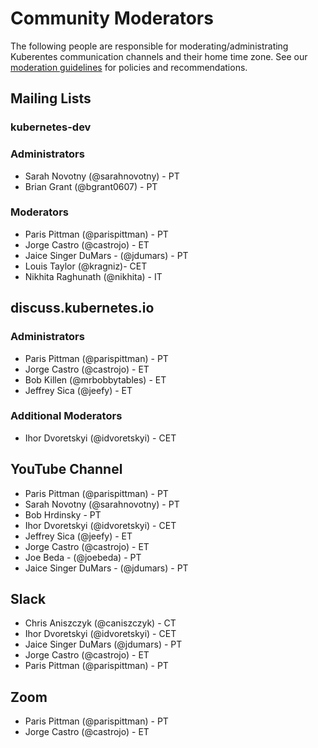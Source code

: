 # Community Moderators

The following people are responsible for moderating/administrating Kuberentes communication channels and their home time zone. 
See our [moderation guidelines](./moderating.md) for policies and recommendations.

## Mailing Lists

### kubernetes-dev

### Administrators

- Sarah Novotny (@sarahnovotny) - PT
- Brian Grant (@bgrant0607) - PT

### Moderators

- Paris Pittman (@parispittman) - PT
- Jorge Castro (@castrojo) - ET
- Jaice Singer DuMars - (@jdumars) - PT
- Louis Taylor (@kragniz)- CET
- Nikhita Raghunath (@nikhita) - IT


## discuss.kubernetes.io

### Administrators

- Paris Pittman (@parispittman) - PT
- Jorge Castro (@castrojo) - ET 
- Bob Killen (@mrbobbytables) - ET
- Jeffrey Sica (@jeefy) - ET

### Additional Moderators

- Ihor Dvoretskyi (@idvoretskyi) - CET

## YouTube Channel

- Paris Pittman (@parispittman) - PT
- Sarah Novotny (@sarahnovotny) - PT
- Bob Hrdinsky - PT
- Ihor Dvoretskyi (@idvoretskyi) - CET
- Jeffrey Sica (@jeefy) - ET
- Jorge Castro (@castrojo) - ET
- Joe Beda - (@joebeda) - PT
- Jaice Singer DuMars - (@jdumars) - PT

## Slack

- Chris Aniszczyk (@caniszczyk) - CT
- Ihor Dvoretskyi (@idvoretskyi) - CET
- Jaice Singer DuMars (@jdumars) - PT
- Jorge Castro (@castrojo) - ET
- Paris Pittman (@parispittman) - PT

## Zoom

- Paris Pittman (@parispittman) - PT
- Jorge Castro (@castrojo) - ET